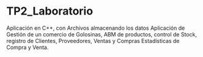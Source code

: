 # TP2_Laboratorio
Aplicación en C++, con Archivos almacenando los datos
Aplicación de Gestión de un comercio de Golosinas, ABM de productos, control de Stock, registro de Clientes, Proveedores, Ventas y Compras
Estadísticas de Compra y Venta.
